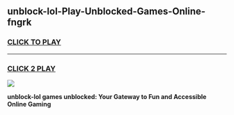 
## unblock-lol-Play-Unblocked-Games-Online-fngrk
<h3>
<a href="https://premium76.site?title=unblock-lol&ref=25A">CLICK TO PLAY</a></h3>
<hr>

<h3>
<a href="https://premium76.site?title=unblock-lol&ref=25A">CLICK 2 PLAY</a>
  
</h3>

<a href="https://premium76.site?title=unblock-lol&ref=25A"><img src="https://clearcache.store/games.png"></a>


**unblock-lol games unblocked: Your Gateway to Fun and Accessible Online Gaming**

